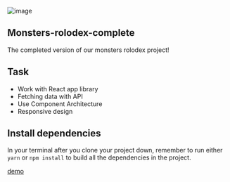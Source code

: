 
![image]('screen_readme.png')

## Monsters-rolodex-complete

The completed version of our monsters rolodex project!

## Task
*  Work with React app library
*  Fetching data with API
*  Use Component Architecture
*  Responsive design

## Install dependencies

In your terminal after you clone your project down, remember to run either `yarn` or `npm install` to build all the dependencies in the project.

[demo]('http://monster-rodolex.surge.sh/')
